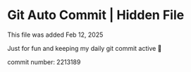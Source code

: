 # Git Auto Commit | Hidden File

This file was added Feb 12, 2025

Just for fun and keeping my daily git commit active 🤪

commit number: 2213189
